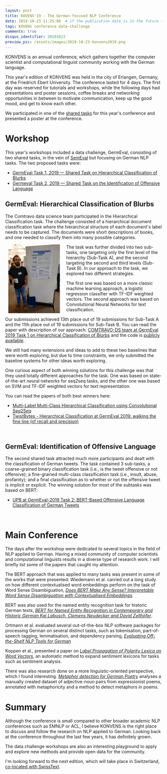 ```yaml
---
layout: post
title: KOVENS'19 - The German-focused NLP Conference
date: 2019-10-23 11:25:00  # if the publication date is in the future the article will be published on that future date
tags: KOVENS conference data-challenge
comments: true
disqus_identifier: 20101023
preview_pic: /assets/images/2019-10-23-konvens2019.png
---
```



KONVENS is an annual conference, which gathers together the computer scientist
and computational linguist community working with the German language.

This year's edition of KONVENS was held in the city of Erlangen, Germany, at the
Friedrich Ebert University. The conference lasted for 4 days. The first day was
reserved for tutorials and workshops, while the following days had presentations and
poster sessions, coffee breaks and networking opportunities in between to motivate communication, keep up the good mood, and get to know each other.

We participated in one of the [shared tasks](https://www.inf.uni-hamburg.de/en/inst/ab/lt/resources/data/germeval-2019-hmc/paper-4.pdf) for this year's conference and presented a poster at the conference.


# Workshop

<!-- Data Challenge and Participation -->

This year's workshops included a data challenge, GermEval, consisting of two shared
tasks, in the vein of [SemEval](https://www.wikiwand.com/en/SemEval)
but focusing on German NLP tasks. The two proposed tasks were:

- [GermEval Task 1, 2019 — Shared Task on Hierarchical Classification of Blurbs](https://competitions.codalab.org/competitions/20139)
- [Germeval Task 2, 2019 — Shared Task on the Identification of Offensive Language](https://projects.fzai.h-da.de/iggsa)

## GermEval: Hierarchical Classification of Blurbs

The Comtravo data science team participated in the Hierarchical Classification
task. The challenge consisted of a hierarchical document classification task where
the hierarchical structure of each document's label needs to be captured. The documents
were short descriptions of books, and one needed to classify them into many
possible categories.

<div style="width: 33%; height: 33%; display: block; margin-left: 2%; margin-right: 4%; float: left;">
    <img src="/assets/images/2019-10-23-dsbatista_kovens19.jpg" style="width:100%;height:100%;">
</div>

The task was further divided into two sub-tasks, one targeting only the first level
of the hierarchy (Sub-Task A), and the second targeting the second and third levels
(Sub-Task B). In our approach to the task, we explored two different strategies.

The first one was based on a more classic machine learning approach, a logistic
regression classifier with TF-IDF weighted vectors. The second approach was
based on Convolutional Neural Networks for text classification.

Our submissions achieved 13th place out of 19 submissions for Sub-Task A and
the 11th place out of 19 submissions for Sub-Task B. You can read the paper with
description of our approach: [COMTRAVO-DS team at GermEval 2019 Task 1 on
Hierarchical Classification of Blurbs](https://www.inf.uni-hamburg.de/en/inst/ab/lt/resources/data/germeval-2019-hmc/paper-4.pdf)
and the code is [publicly available](https://github.com/davidsbatista/GermEval-2019-Task_1).

We still had many extensions and ideas to add to these two baselines that were worth exploring,
but due to time constraints, we only submitted the baseline systems for other ideas worth exploring.

One curious aspect of both winning solutions for this challenge was that they used
totally different approaches for the task. One was based on state-of-the-art neural networks 
for seq2seq tasks, and the other one was based on SVM and TF-IDF weighted vectors for
text representation.

You can read the papers of both best winners here:
 - [Multi-Label Multi-Class Hierarchical Classification using
Convolutional Seq2Seq](https://corpora.linguistik.uni-erlangen.de/data/konvens/proceedings/papers/germeval/Germeval_Task1_paper_2.pdf)
 - [TwistBytes - Hierarchical Classification at GermEval 2019: walking the fine line (of recall and precision)](https://corpora.linguistik.uni-erlangen.de/data/konvens/proceedings/papers/germeval/Germeval_Task1_paper_6.pdf)

<br>

## GermEval: Identification of Offensive Language

The second shared task attracted much more participants and dealt with the
classification of German tweets. The task contained 3 sub-tasks, a coarse-grained
binary classification task (i.e., is the tweet offensive or not offensive); a
fine-grained multi-class classification task (i.e.,  insult, abuse, profanity);
and a final classification as to whether or not the offensive tweet is implicit or explicit.
The winning solution for most of the subtasks was based on BERT:

- [UPB at GermEval-2019 Task 2: BERT-Based Offensive Language Classification of German Tweets](https://corpora.linguistik.uni-erlangen.de/data/konvens/proceedings/papers/germeval/Germeval_Task_2_2019_paper_9.UPB.pdf)

<br>

# Main Conference

The days after the workshop were dedicated to several topics in the field of NLP applied to German. Having a mixed community of computer scientists and
computational linguists results in a diverse type of research work. I will
briefly list some of the papers that caught my attention.

<!-- Interesting Papers/Posters -->

The BERT approach that was applied to many tasks was present in some of the works that were presented:
Wiedemann et al. carried out a long study on how different contextualised word
embeddings perform on the task of Word Sense Disambiguation, _[Does BERT Make Any
Sense? Interpretable Word Sense Disambiguation with Contextualised Embeddings](https://corpora.linguistik.uni-erlangen.de/data/konvens/proceedings/papers/KONVENS2019_paper_43.pdf)_.

BERT was also used for the named entity recognition task for historic German
texts, _[BERT for Named Entity Recognition in Contemporary and Historic German Kai
Labusch, Clemens Neudecker and David Zellhöfer](https://corpora.linguistik.uni-erlangen.de/data/konvens/proceedings/papers/KONVENS2019_paper_4.pdf)_.

Ortmann et al. evaluated several out-of-the-box NLP software packages for processing
German on several distinct tasks, such as tokenisation, part-of-speech tagging,
lemmatisation, and dependency parsing, _[Evaluating Off-the-Shelf NLP Tools for German](https://corpora.linguistik.uni-erlangen.de/data/konvens/proceedings/papers/KONVENS2019_paper_55.pdf)_

Koppen et al., presented a paper on _[Label Propagation of Polarity Lexica on Word Vectors](https://corpora.linguistik.uni-erlangen.de/data/konvens/proceedings/papers/KONVENS2019_paper_24.pdf)_, an automatic method to expand
sentiment lexicons for tasks such as sentiment analysis.

There was also research done on a more linguistic-oriented perspective, which I found
interesting. _[Metaphor detection for German Poetry](https://corpora.linguistik.uni-erlangen.de/data/konvens/proceedings/papers/KONVENS2019_paper_37.pdf)_ analyses a manually created dataset of adjective-noun pairs from expressionist poems, annotated with metaphoricity and a method to detect metaphors in poems.


# Summary

Although the conference is small compared to other broader academic NLP conferences
such as EMNLP or ACL, I believe KONVENS is the right place to discuss and follow the research on NLP applied to German. Looking back at the conference throughout the last few years, it has definitely grown.

The data challenge workshops are also an interesting playground
to apply and explore new methods and provide open data for the community.

I'm looking forward to the next edition, which will take place in Switzerland,
[co-located with SwissText](http://swisstext-and-konvens-2020.org/).
